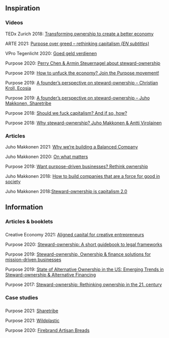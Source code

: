 Inspiration
----------

### Videos ###

TEDx Zurich 2018: [Transforming ownership to create a better economy](https://www.youtube.com/watch?v=Z2Uy_ODDiZo)

ARTE 2021: [Purpose over greed – rethinking capitalism *(EN subtitles)*](https://youtu.be/0zNYTNiXoVs)

VPro Tegenlicht 2020: [Goed geld verdienen](https://www.npostart.nl/vpro-tegenlicht/20-09-2020/VPWON_1310207)

Purpose 2020: [Perry Chen & Armin Steuernagel about steward-ownership](https://www.youtube.com/watch?v=7G1AGcLSyAw)

Purpose 2019: [How to unfuck the economy? Join the Purpose movement!](https://www.youtube.com/watch?v=ovjhmo-1X80)

Purpose 2019: [A founder’s perspective on steward-ownership – Christian Kroll, Ecosia](https://www.youtube.com/watch?v=2zeNiGfevXY)

Purpose 2019: [A founder’s perspective on steward-ownership – Juho Makkonen, Sharetribe](https://www.youtube.com/watch?v=GJJsLHKoEZA)

Purpose 2018: [Should we fuck capitalism? And if so, how?](https://purpose-economy.org/magazin/)

Purpose 2018: [Why steward-ownership? Juho Makkonen & Antti Virolainen](https://www.youtube.com/watch?v=nEGc-XIuMhw)

### Articles ###

Juho Makkonen 2021: [Why we’re building a Balanced Company](https://www.sharetribe.com/balanced/why-were-building-a-balanced-company/)

Juho Makkonen 2020: [On what matters](https://medium.com/bettersharing/on-what-matters-3941197db5)

Purpose 2019: [Want purpose-driven businesses? Rethink ownership](https://medium.com/@purpose_network/want-purpose-driven-businesses-rethink-ownership-3684b9bc3ae4)

Juho Makkonen 2018: [How to build companies that are a force for good in society](https://medium.com/bettersharing/how-to-build-companies-that-are-a-force-for-good-in-society-33163843033e)

Juho Makkonen 2018:[Steward-ownership is capitalism 2.0](https://medium.com/bettersharing/steward-ownership-is-capitalism-2-0-76a1c50a6d88)

Information
----------

### Articles & booklets
 ###

Creative Economy 2021: [Aligned capital for creative entrepreneurs](https://impactalpha.com/aligned-capital-for-creative-entrepreneurs/?mc_cid=da59553c21&mc_eid=0612c7ae26)

Purpose 2020: [Steward-ownership: A short guidebook to legal frameworks](https://purpose-economy.org/content/uploads/purpose-guidebook-for-lawyers10022021.pdf)

Purpose 2019: [Steward-ownership, Ownership & finance solutions for mission-driven businesses](https://purpose-economy.org/content/uploads/expowest_purpose_digital_020419.pdf)

Purpose 2019: [State of Alternative Ownership in the US: Emerging Trends in Steward-ownership & Alternative Financing](https://purpose-economy.org/content/uploads/purpose_learningjourneyreport_101019.pdf)

Purpose 2017: [Steward-ownership: Rethinking ownership in the 21. century](https://purpose-economy.org/content/uploads/purposebooklet_en.pdf)

### Case studies
 ###

Purpose 2021: [Sharetribe](https://purpose-economy.org/content/uploads/purpose-sharetribecase-studydec-2021.pdf)

Purpose 2021: [Wildplastic](https://purpose-economy.org/content/uploads/purpose-wildplasticcase-study.pdf)

Purpose 2020: [Firebrand Artisan Breads](https://purpose-economy.org/content/uploads/purpose-firebrand-artisan-breadscase-study.pdf)
